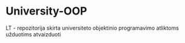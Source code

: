 # University-OOP
LT - repozitorija skirta universiteto objektinio programavimo atliktoms užduotims atvaizduoti

